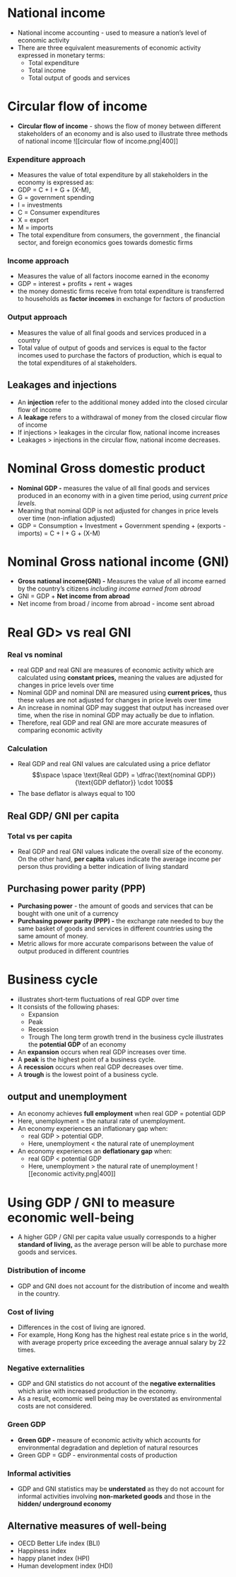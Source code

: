 
# National income
- National income accounting - used to measure a nation’s level of economic activity
- There are three equivalent measurements of economic activity expressed in monetary terms:
    - Total expenditure
    - Total income
    - Total output of goods and services
# Circular flow of income
- **Circular flow of income** - shows the flow of money between different stakeholders of an economy and is also used to illustrate three methods of national income
![[circular flow of income.png|400]]
### Expenditure approach
- Measures the value of total expenditure by all stakeholders in the economy is expressed as:
- GDP = C + I + G + (X-M),
- G = government spending
- I = investments
- C = Consumer expenditures
- X = export
- M = imports
- The total expenditure from consumers, the government , the financial sector, and foreign economics goes towards domestic firms
### Income approach
- Measures the value of all factors inocome earned in the economy
- GDP = interest + profits + rent + wages
- the money domestic firms receive from total expenditure is transferred to households as **factor incomes** in exchange for factors of production
### Output approach
- Measures the value of all final goods and services produced in a country
- Total value of output of goods and services is equal to the factor incomes used to purchase the factors of production, which is equal to the total expenditures of al stakeholders.
## Leakages and injections
- An **injection** refer to the additional money added into the closed circular flow of income
- A **leakage** refers to a withdrawal of money from the closed circular flow of income
- If injections > leakages in the circular flow, national income increases
- Leakages > injections in the circular flow, national income decreases.
# Nominal Gross domestic product
- **Nominal GDP -** measures the value of all final goods and services produced in an economy with in a given time period, using *current price levels.*
- Meaning that nominal GDP is not adjusted for changes in price levels over time (non-inflation adjusted)
- GDP = Consumption + Investment + Government spending + (exports - imports)  = C + I + G + (X-M)
# Nominal Gross national income (GNI)
- **Gross national income(GNI) -** Measures the value of all income earned by the country’s citizens *including income earned from abroad*
- GNI = GDP + **Net income from abroad**
- Net income from broad / income from abroad - income sent abroad
# Real GD> vs real GNI
### Real vs nominal
- real GDP and real GNI are measures of economic activity which are calculated using **constant prices,** meaning the values are adjusted for changes in price levels over time
- Nominal GDP and nominal DNI are measured using **current prices,** thus these values are not adjusted for changes in price levels over time
- An increase in nominal GDP may suggest that output has increased over time, when the rise in nominal GDP may actually be due to inflation.
- Therefore, real GDP and real GNI are more accurate measures of comparing economic activity
### Calculation
- Real GDP and real GNI values are calculated using a price deflator
$$\space \space \text{Real GDP} = \dfrac{\text{nominal GDP}}{\text{GDP deflator}} \cdot 100$$
- The base deflator is always equal to 100
## Real GDP/ GNI per capita
### Total vs per capita
- Real GDP and real GNI values indicate the overall size of the economy. On the other hand, **per capita** values indicate the average income per person thus providing a better indication of living standard
## Purchasing power parity (PPP)
- **Purchasing power** - the amount of goods and services that can be bought with one unit of a currency
- **Purchasing power parity (PPP) -** the exchange rate needed to buy the same basket of goods and services in different countries using the same amount of money.
- Metric allows for more accurate comparisons between the value of output produced in different countries
# Business cycle
- illustrates short-term fluctuations of real GDP over time
- It consists of the following phases:
    - Expansion
    - Peak
    - Recession
    - Trough
The long term growth trend in the business cycle illustrates the **potential GDP** of an economy
- An **expansion** occurs when real GDP increases over time.
- A **peak** is the highest point of a business cycle.
- A **recession** occurs when real GDP decreases over time.
- A **trough** is the lowest point of a business cycle.
## output and unemployment
- An economy achieves **full employment** when real GDP = potential GDP
- Here, unemployment = the natural rate of unemployment.
- An economy experiences an inflationary gap when:
    - real GDP > potential GDP.
    - Here, unemployment < the natural rate of unemployment
- An economy experiences an **deflationary gap** when:
    - real GDP < potential GDP
    - Here, unemployment > the natural rate of unemployment
![[economic activity.png|400]]
# Using GDP / GNI to measure economic well-being
- A higher GDP / GNI  per capita value usually corresponds to a higher **standard of living,** as the average person will be able to purchase more goods and services.
### Distribution of income
- GDP and GNI does not account for the distribution of income and wealth in the country.
### Cost of living
- Differences in the cost of living are ignored.
- For example, Hong Kong has the highest real estate price s in the world, with average property price exceeding the average annual salary by 22 times.
### Negative externalities
- GDP and GNI statistics do not account of the **negative externalities** which arise with increased production in the economy.
- As a result, ecomomic well being may be overstated as environmental costs are not considered.
### Green GDP
- **Green GDP -** measure of economic activity which accounts for environmental degradation and depletion of natural resources
- Green GDP = GDP - environmental costs of production
### Informal activities
- GDP and GNI statistics may be **understated** as they do not account for informal activities involving **non-marketed goods** and those in the **hidden/ underground economy**
## Alternative measures of well-being
- OECD Better Life index (BLI)
- Happiness index
- happy planet index (HPI)
- Human development index (HDI)